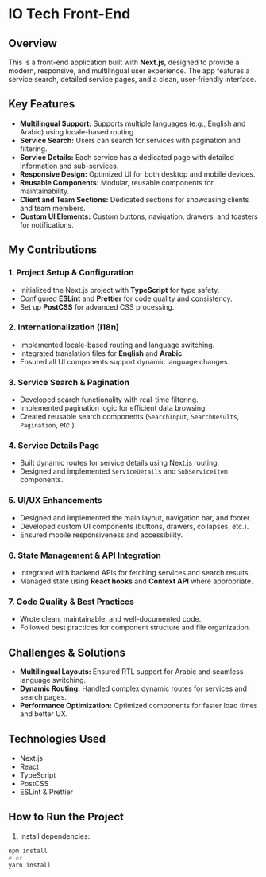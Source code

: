 # IO Tech Front-End

## Overview
This is a front-end application built with **Next.js**, designed to provide a modern, responsive, and multilingual user experience. The app features a service search, detailed service pages, and a clean, user-friendly interface.

## Key Features
- **Multilingual Support:** Supports multiple languages (e.g., English and Arabic) using locale-based routing.
- **Service Search:** Users can search for services with pagination and filtering.
- **Service Details:** Each service has a dedicated page with detailed information and sub-services.
- **Responsive Design:** Optimized UI for both desktop and mobile devices.
- **Reusable Components:** Modular, reusable components for maintainability.
- **Client and Team Sections:** Dedicated sections for showcasing clients and team members.
- **Custom UI Elements:** Custom buttons, navigation, drawers, and toasters for notifications.

## My Contributions
### 1. Project Setup & Configuration
- Initialized the Next.js project with **TypeScript** for type safety.
- Configured **ESLint** and **Prettier** for code quality and consistency.
- Set up **PostCSS** for advanced CSS processing.

### 2. Internationalization (i18n)
- Implemented locale-based routing and language switching.
- Integrated translation files for **English** and **Arabic**.
- Ensured all UI components support dynamic language changes.

### 3. Service Search & Pagination
- Developed search functionality with real-time filtering.
- Implemented pagination logic for efficient data browsing.
- Created reusable search components (`SearchInput`, `SearchResults`, `Pagination`, etc.).

### 4. Service Details Page
- Built dynamic routes for service details using Next.js routing.
- Designed and implemented `ServiceDetails` and `SubServiceItem` components.

### 5. UI/UX Enhancements
- Designed and implemented the main layout, navigation bar, and footer.
- Developed custom UI components (buttons, drawers, collapses, etc.).
- Ensured mobile responsiveness and accessibility.

### 6. State Management & API Integration
- Integrated with backend APIs for fetching services and search results.
- Managed state using **React hooks** and **Context API** where appropriate.

### 7. Code Quality & Best Practices
- Wrote clean, maintainable, and well-documented code.
- Followed best practices for component structure and file organization.

## Challenges & Solutions
- **Multilingual Layouts:** Ensured RTL support for Arabic and seamless language switching.
- **Dynamic Routing:** Handled complex dynamic routes for services and search pages.
- **Performance Optimization:** Optimized components for faster load times and better UX.

## Technologies Used
- Next.js  
- React  
- TypeScript  
- PostCSS  
- ESLint & Prettier  

## How to Run the Project
1. Install dependencies:
```bash
npm install
# or
yarn install
